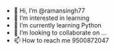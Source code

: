 - 👋 Hi, I’m @ramansingh77
- 👀 I’m interested in learning
- 🌱 I’m currently learning Python
- 💞️ I’m looking to collaborate on ...
- 📫 How to reach me 9500872047

<!---
ramansingh77/ramansingh77 is a ✨ special ✨ repository because its `README.md` (this file) appears on your GitHub profile.
You can click the Preview link to take a look at your changes.
--->
